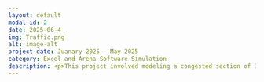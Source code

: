 ```yaml
---
layout: default
modal-id: 2
date: 2025-06-4
img: Traffic.png
alt: image-alt
project-date: Juanary 2025 - May 2025
category: Excel and Arena Software Simulation
description: <p>This project involved modeling a congested section of I-35 in downtown Austin using Arena Simulation Software. The objective was to identify bottlenecks and propose adjustments to improve traffic flow during peak hours. <p>I collected real-world traffic data from public information, defined arrival and service time distributions, and built a simulation that accounted for congestion during peak hours. The model tested various scenarios such as fewer vehicles, additional lanes, and rerouting strategies. <p>Through simulation runs and statistical analysis, I identified interventions that significantly reduced average wait times and congestion duration. This project sharpened my skills in process modeling, data interpretation, and simulation-based decision-making. <p><a href="https://drive.google.com/file/d/1sv3cBsGYMTr2KfpOtXiG33elSsRrn-eA/view?usp=sharing" target="_blank">View the full paper</a>.</p>
---
```


